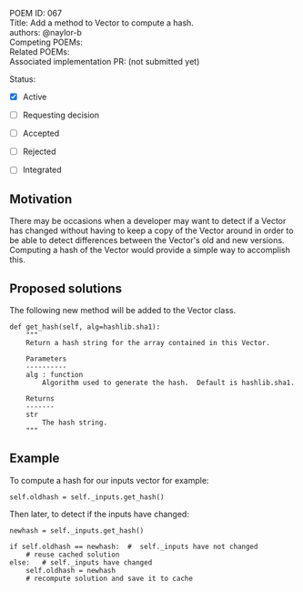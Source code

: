 POEM ID: 067  
Title: Add a method to Vector to compute a hash.  
authors: @naylor-b  
Competing POEMs:  
Related POEMs:  
Associated implementation PR: (not submitted yet)

Status:

- [x] Active
- [ ] Requesting decision
- [ ] Accepted
- [ ] Rejected
- [ ] Integrated


## Motivation

There may be occasions when a developer may want to detect if a Vector has changed without having to
keep a copy of the Vector around in order to be able to detect differences between the Vector's old
and new versions.  Computing a hash of the Vector would provide a simple way to accomplish this.

## Proposed solutions

The following new method will be added to the Vector class.

```
def get_hash(self, alg=hashlib.sha1):
    """
    Return a hash string for the array contained in this Vector.

    Parameters
    ----------
    alg : function
        Algorithm used to generate the hash.  Default is hashlib.sha1.

    Returns
    -------
    str
        The hash string.
    """
```

## Example

To compute a hash for our inputs vector for example:

```
self.oldhash = self._inputs.get_hash()
```

Then later, to detect if the inputs have changed:

```
newhash = self._inputs.get_hash()

if self.oldhash == newhash:  #  self._inputs have not changed
    # reuse cached solution
else:   # self._inputs have changed
    self.oldhash = newhash
    # recompute solution and save it to cache
```

